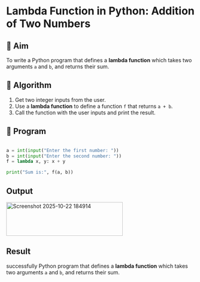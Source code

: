 # Lambda Function in Python: Addition of Two Numbers

## 🎯 Aim
To write a Python program that defines a **lambda function** which takes two arguments `a` and `b`, and returns their sum.

## 🧠 Algorithm
1. Get two integer inputs from the user.
2. Use a **lambda function** to define a function `f` that returns `a + b`.
3. Call the function with the user inputs and print the result.

## 🧾 Program
```py

a = int(input("Enter the first number: "))
b = int(input("Enter the second number: "))
f = lambda x, y: x + y

print("Sum is:", f(a, b))
```

## Output
<img width="311" height="90" alt="Screenshot 2025-10-22 184914" src="https://github.com/user-attachments/assets/5189f808-a908-4b67-bccf-dc4b22deae1e" />


## Result
successfully Python program that defines a **lambda function** which takes two arguments `a` and `b`, and returns their sum. 
